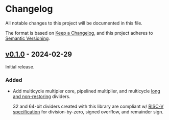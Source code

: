 # Changelog

All notable changes to this project will be documented in this file.

The format is based on [Keep a Changelog](https://keepachangelog.com/en/1.0.0/),
and this project adheres to [Semantic Versioning](https://semver.org/spec/v2.0.0.html).

## [v0.1.0] - 2024-02-29

Initial release.

### Added

- Add multicycle multipier core, pipelined multiplier, and multicycle
  [long and non-restoring](https://en.wikipedia.org/wiki/Division_algorithm) dividers.
  
  32 and 64-bit dividers created with this library are compliant w/
  [RISC-V specification](https://github.com/riscv/riscv-isa-manual/releases/tag/Ratified-IMAFDQC)
  for division-by-zero, signed overflow, and remainder sign.

[v0.1.0]: https://github.com/cr1901/smolarith/releases/tag/v0.1.0

<!-- Skeleon generated by git-cliff. Prose modified by me (cr1901). -->
